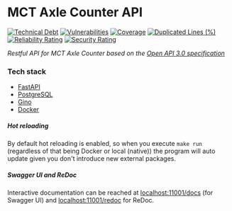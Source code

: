 # MCT Axle Counter API

[![Technical Debt](https://software.siemens.dk/mo-sonar/api/project_badges/measure?branch=conform-to-new-architecture-fast-api&project=bierproductie_api&metric=sqale_index)](https://software.siemens.dk/mo-sonar/dashboard?id=bierproductie_api&branch=conform-to-new-architecture-fast-api)
[![Vulnerabilities](https://software.siemens.dk/mo-sonar/api/project_badges/measure?branch=conform-to-new-architecture-fast-api&project=bierproductie_api&metric=vulnerabilities)](https://software.siemens.dk/mo-sonar/dashboard?id=bierproductie_api&branch=conform-to-new-architecture-fast-api)
[![Coverage](https://software.siemens.dk/mo-sonar/api/project_badges/measure?branch=conform-to-new-architecture-fast-api&project=bierproductie_api&metric=coverage)](https://software.siemens.dk/mo-sonar/dashboard?id=bierproductie_api&branch=conform-to-new-architecture-fast-api)
[![Duplicated Lines (%)](https://software.siemens.dk/mo-sonar/api/project_badges/measure?branch=conform-to-new-architecture-fast-api&project=bierproductie_api&metric=duplicated_lines_density)](https://software.siemens.dk/mo-sonar/dashboard?id=bierproductie_api&branch=conform-to-new-architecture-fast-api)
[![Reliability Rating](https://software.siemens.dk/mo-sonar/api/project_badges/measure?branch=conform-to-new-architecture-fast-api&project=bierproductie_api&metric=reliability_rating)](https://software.siemens.dk/mo-sonar/dashboard?id=bierproductie_api&branch=conform-to-new-architecture-fast-api)
[![Security Rating](https://software.siemens.dk/mo-sonar/api/project_badges/measure?branch=conform-to-new-architecture-fast-api&project=bierproductie_api&metric=security_rating)](https://software.siemens.dk/mo-sonar/dashboard?id=bierproductie_api&branch=conform-to-new-architecture-fast-api)

*Restful API for MCT Axle Counter based on the
[Open API 3.0 specification](https://swagger.io/specification/)*

### Tech stack
- [FastAPI](https://fastapi.tiangolo.com)
- [PostgreSQL](https://www.postgresql.org)
- [Gino](https://python-gino.org)
- [Docker](https://www.docker.com)


##### Hot reloading

By default hot reloading is enabled, so when you execute `make run` (regardless
of that being Docker or local (native)) the program will auto update given you
don't introduce new external packages.

##### Swagger UI and ReDoc
Interactive documentation can be reached at [localhost:11001/docs](localhost:11001/docs)
(for Swagger UI) and [localhost:11001/redoc](localhost:11001/redoc) for ReDoc.
